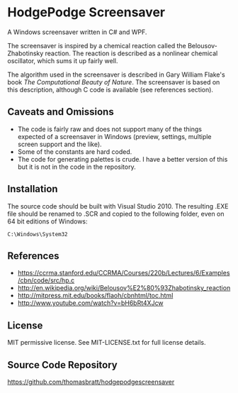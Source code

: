 HodgePodge Screensaver
======================

A Windows screensaver written in C# and WPF.

The screensaver is inspired by a chemical reaction called the 
Belousov-Zhabotinsky reaction. The reaction is described as a nonlinear
chemical oscillator, which sums it up fairly well.

The algorithm used in the screensaver is described in Gary William Flake's
book *The Computational Beauty of Nature*. The screensaver is based on
this description, although C code is available (see references section).

Caveats and Omissions
---------------------

* The code is fairly raw and does not support many of the things expected
  of a screensaver in Windows (preview, settings, multiple screen support
  and the like).
* Some of the constants are hard coded.
* The code for generating palettes is crude. I have a better version of this
  but it is not in the code in the repository.

Installation
------------

The source code should be built with Visual Studio 2010.
The resulting .EXE file should be renamed to .SCR and copied to the following
folder, even on 64 bit editions of Windows:

    C:\Windows\System32

References
----------

* https://ccrma.stanford.edu/CCRMA/Courses/220b/Lectures/6/Examples/cbn/code/src/hp.c
* http://en.wikipedia.org/wiki/Belousov%E2%80%93Zhabotinsky_reaction
* http://mitpress.mit.edu/books/flaoh/cbnhtml/toc.html
* http://www.youtube.com/watch?v=bH6bRt4XJcw

License
-------

MIT permissive license. See MIT-LICENSE.txt for full license details.     
     
Source Code Repository
----------------------
 
https://github.com/thomasbratt/hodgepodgescreensaver
